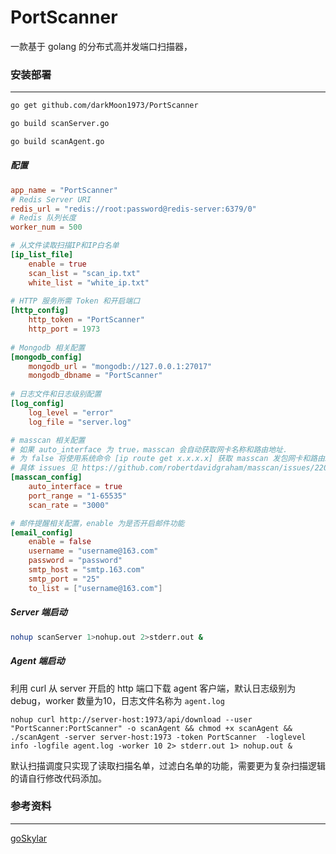 # PortScanner

一款基于 golang 的分布式高并发端口扫描器，

### 安装部署

---

```bash
go get github.com/darkMoon1973/PortScanner

go build scanServer.go

go build scanAgent.go
```

##### 配置



```toml
app_name = "PortScanner"
# Redis Server URI
redis_url = "redis://root:password@redis-server:6379/0"
# Redis 队列长度
worker_num = 500

# 从文件读取扫描IP和IP白名单
[ip_list_file]
    enable = true
    scan_list = "scan_ip.txt"
    white_list = "white_ip.txt"
    
# HTTP 服务所需 Token 和开启端口
[http_config]
    http_token = "PortScanner"
    http_port = 1973
    
# Mongodb 相关配置
[mongodb_config]
    mongodb_url = "mongodb://127.0.0.1:27017"
    mongodb_dbname = "PortScanner"
    
# 日志文件和日志级别配置
[log_config]
    log_level = "error"
    log_file = "server.log"

# masscan 相关配置
# 如果 auto_interface 为 true，masscan 会自动获取网卡名称和路由地址.
# 为 false 将使用系统命令 [ip route get x.x.x.x] 获取 masscan 发包网卡和路由IP地址
# 具体 issues 见 https://github.com/robertdavidgraham/masscan/issues/220
[masscan_config]
    auto_interface = true
    port_range = "1-65535"
    scan_rate = "3000"

# 邮件提醒相关配置，enable 为是否开启邮件功能
[email_config]
    enable = false
    username = "username@163.com"
    password = "password"
    smtp_host = "smtp.163.com"
    smtp_port = "25"
    to_list = ["username@163.com"]
```



##### Server 端启动


```sh
nohup scanServer 1>nohup.out 2>stderr.out &
```

##### Agent 端启动

利用 curl 从 server 开启的 http 端口下载 agent 客户端，默认日志级别为 debug，worker 数量为10，日志文件名称为 `agent.log`

```shell
nohup curl http://server-host:1973/api/download --user "PortScanner:PortScanner" -o scanAgent && chmod +x scanAgent && ./scanAgent -server server-host:1973 -token PortScanner  -loglevel info -logfile agent.log -worker 10 2> stderr.out 1> nohup.out &
```

默认扫描调度只实现了读取扫描名单，过滤白名单的功能，需要更为复杂扫描逻辑的请自行修改代码添加。


### 参考资料

---

[goSkylar](https://github.com/LakeVilladom/goSkylar) 

